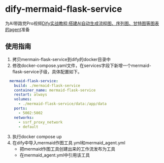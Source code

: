 # dify-mermaid-flask-service
为AI带路党Pro视频[Dify实战教程:搭建AI自动生成流程图、序列图、甘特图等图表的agent](https://www.bilibili.com/video/BV1PntFeqEe9)准备

## 使用指南

1. 拷贝mermain-flask-service到dify的docker目录中
2. 修改docker-compose.yaml文件，在services字段下新增一个mermaid-flask-service子级，具体配置如下。
```yaml
  mermaid-flask-service:
    build: ./mermaid-flask-service
    container_name: mermaid-flask-service
    restart: always
    volumes:
      - ./mermaid-flask-service/data:/app/data
    ports:
      - 5002:5002
    networks:
      - ssrf_proxy_network
      - default
```
3. 执行docker compose up
4. 在dify中导入mermaid作图工具.yml和mermaid_agent.yml
   - 把mermaid作图工具创建出来的工作流发布为工具
   - 在mermaid_agent.yml中引用该工具